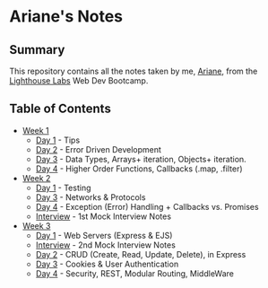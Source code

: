 # Ariane's Notes

## Summary

This repository contains all the notes taken by me, [Ariane](https://github.com/afairlie), from the [Lighthouse Labs](https://www.lighthouselabs.ca/) Web Dev Bootcamp. 

## Table of Contents

* [Week 1](/week-1)
  * [Day 1](/week-1/d1-lecture.md) - Tips
  * [Day 2](/week-1/d2-lecture.md) - Error Driven Development
  * [Day 3](/week-1/d3-lecture.md) - Data Types, Arrays+ iteration, Objects+ iteration.
  * [Day 4](/week-1/d4-lecture.md) - Higher Order Functions, Callbacks (.map, .filter)
* [Week 2](/week-2)
  * [Day 1](/week-2/d1-lecture.md) - Testing
  * [Day 3](/week-2/d3-lecture.md) - Networks & Protocols
  * [Day 4](/week-2/d4-lecture.md) - Exception (Error) Handling + Callbacks vs. Promises
  * [Interview](/week-2/interview/) - 1st Mock Interview Notes
* [Week 3](week-3)
  * [Day 1](week-3/d1-lecture.md) - Web Servers (Express & EJS)
  * [Interview](week-3/interviewNotes.md) - 2nd Mock Interview Notes
  * [Day 2](week-3/d2-lecture.md) - CRUD (Create, Read, Update, Delete), in Express
  * [Day 3](week-3/d3-lecture.md) - Cookies & User Authentication
  * [Day 4](week-3/d4-lecture.md) - Security, REST, Modular Routing, MiddleWare